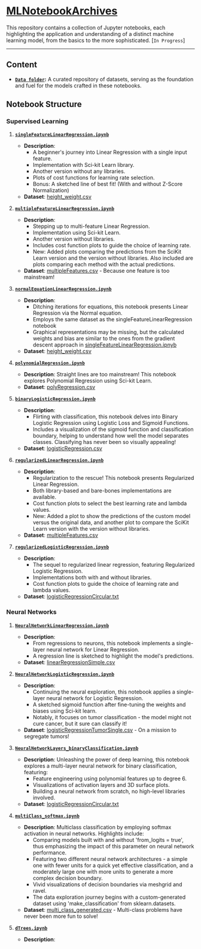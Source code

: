 # [MLNotebookArchives](https://jayvatti.github.io/MLNotebookArchives/)

This repository contains a collection of Jupyter notebooks, each highlighting the application and understanding of a distinct machine learning model, from the basics to the more sophisticated. [`In Progress`]

---
 
## Content

- **[`Data folder`](/data/ReadMe.md):** A curated repository of datasets, serving as the foundation and fuel for the models crafted in these notebooks.


## Notebook Structure


### **Supervised Learning**

1. **[`singleFeatureLinearRegression.ipynb`](singleFeatureLinearRegression.ipynb)**
    - **Description**: 
        - A beginner's journey into Linear Regression with a single input feature. 
        - Implementation with Sci-kit Learn library.
        - Another version without any libraries.
        - Plots of cost functions for learning rate selection.
        - Bonus: A sketched line of best fit! (With and without Z-Score Normalization)
    - **Dataset**: [height_weight.csv](/data/height_weight.csv)<br>
          

2. **[`multipleFeatureLinearRegression.ipynb`](multipleFeatureLinearRegression.ipynb)**
    - **Description**: 
        - Stepping up to multi-feature Linear Regression. 
        - Implementation using Sci-kit Learn. 
        - Another version without libraries.
        - Includes cost function plots to guide the choice of learning rate.
        - New: Added plots comparing the predictions from the SciKit Learn version and the version without libraries. Also included are plots comparing each method with the actual predictions.
    - **Dataset**: [multipleFeatures.csv](/data/multipleFeatures.csv) - Because one feature is too mainstream!<br>



3. **[`normalEquationLinearRegression.ipynb`](normalEquationLinearRegression.ipynb)**
    - **Description**:
        - Ditching iterations for equations, this notebook presents Linear Regression via the Normal equation.
        - Employs the same dataset as the singleFeatureLinearRegression notebook
        - Graphical representations may be missing, but the calculated weights and bias are similar to the ones from the gradient descent approach in [singleFeatureLinearRegression.ipnyb](singleFeatureLinearRegression.ipynb)
    - **Dataset**: [height_weight.csv](/data/height_weight.csv)<br>


4. **[`polynomialRegression.ipynb`](polynomialRegression.ipynb)**
    - **Description**: Straight lines are too mainstream! This notebook explores Polynomial Regression using Sci-kit Learn.
    - **Dataset**: [polyRegression.csv](/data/polyRegression.csv) <br>



5. **[`binaryLogisticRegression.ipynb`](binaryLogisticRegression.ipynb)**
    - **Description**:
        - Flirting with classification, this notebook delves into Binary Logistic Regression using Logistic Loss and Sigmoid Functions.
        -  Includes a visualization of the sigmoid function and classification boundary, helping to understand how well the model separates classes. Classifying has never been so visually appealing!
    - **Dataset**: [logisticRegression.csv](/data/logisticRegression.csv)<br>



6. **[`regularizedLinearRegression.ipynb`](regularizedLinearRegression.ipynb)**
    - **Description**: 
        - Regularization to the rescue! This notebook presents Regularized Linear Regression.
        - Both library-based and bare-bones implementations are available.
        - Cost function plots to select the best learning rate and lambda values.
        - New: Added a plot to show the predictions of the custom model versus the original data, and another plot to compare the SciKit Learn version with the version without libraries.
    - **Dataset**: [multipleFeatures.csv](/data/multipleFeatures.csv) <br>



7. **[`regularizedLogisticRegression.ipynb`](regularizedLogisticRegression.ipynb)**
    - **Description**: 
        - The sequel to regularized linear regression, featuring Regularized Logistic Regression. 
        - Implementations both with and without libraries.
        - Cost function plots to guide the choice of learning rate and lambda values.
    - **Dataset**: [logisticRegressionCircular.txt](/data/logisticRegressionCircular.txt)<br>



### **Neural Networks**

1. **[`NeuralNetworkLinearRegression.ipynb`](NeuralNetworkLinearRegression.ipynb)**
    - **Description**: 
        - From regressions to neurons, this notebook implements a single-layer neural network for Linear Regression.
        - A regression line is sketched to highlight the model's predictions.
    - **Dataset**: [linearRegressionSimple.csv](/data/linearRegressionSimple.csv) <br>



2. **[`NeuralNetworkLogisticRegression.ipynb`](NeuralNetworkLogisticRegression.ipynb)**
    - **Description**: 
        - Continuing the neural exploration, this notebook applies a single-layer neural network for Logistic Regression. 
        - A sketched sigmoid function after fine-tuning the weights and biases using Sci-kit learn.
        - Notably, it focuses on tumor classification - the model might not cure cancer, but it sure can classify it!
    - **Dataset**: [logisticRegressionTumorSingle.csv](/data/logisticRegressionTumorSingle.csv) - On a mission to segregate tumors!<br>



3. **[`NeuralNetworkLayers_binaryClassification.ipynb`](NeuralNetworkLayers_binaryClassification.ipynb)**
    - **Description**: Unleashing the power of deep learning, this notebook explores a multi-layer neural network for binary classification, featuring:
        - Feature engineering using polynomial features up to degree 6.
        - Visualizations of activation layers and 3D surface plots. 
        - Building a neural network from scratch, no high-level libraries involved.
    - **Dataset**: [logisticRegressionCircular.txt](/data/logisticRegressionCircular.txt)<br>


4. **[`multiClass_softmax.ipynb`](multiClass_softmax.ipynb)**
    - **Description**: Multiclass classification by employing softmax activation in neural networks. Highlights include:
        - Comparing models built with and without 'from_logits = true', thus emphasizing the impact of this parameter on neural network performance.
        - Featuring two different neural network architectures - a simple one with fewer units for a quick yet effective classification, and a moderately large one with more units to generate a more complex decision boundary.
        - Vivid visualizations of decision boundaries via meshgrid and ravel.
        - The data exploration journey begins with a custom-generated dataset using 'make_classification' from sklearn.datasets.
    - **Dataset**: [multi_class_generated.csv](/data/multi_class_generated.csv) - Multi-class problems have never been more fun to solve!<br>

 
5. **[`dTrees.ipynb`](dTrees.ipynb)**
   - **Description**:
